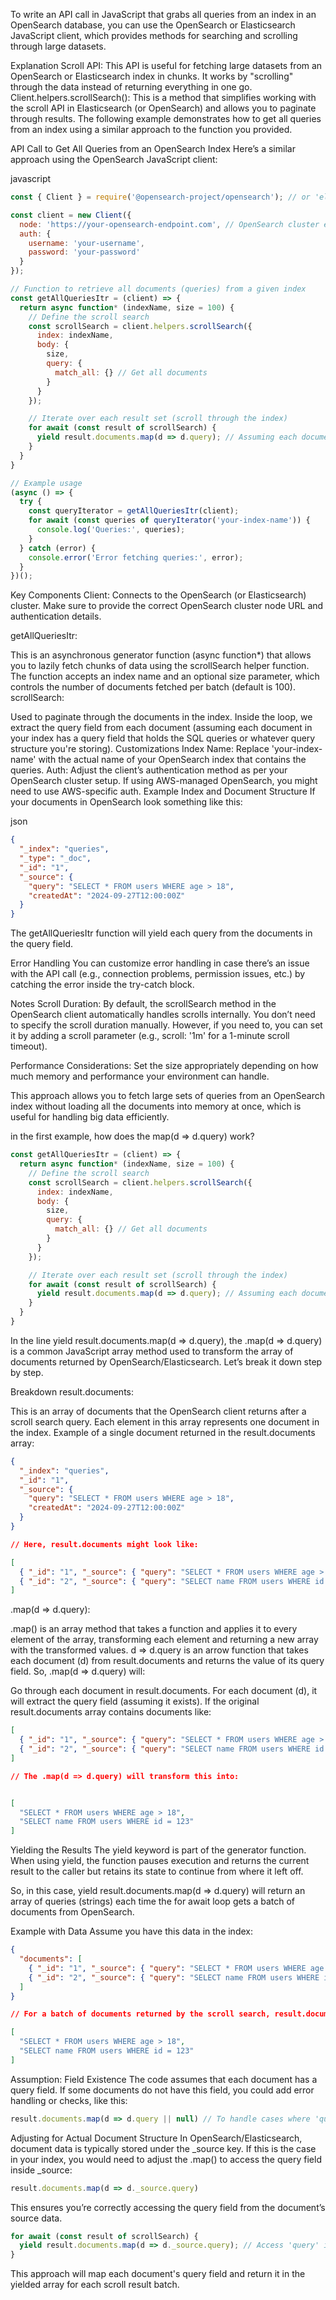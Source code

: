 To write an API call in JavaScript that grabs all queries from an index in an OpenSearch database, you can use the OpenSearch or Elasticsearch JavaScript client, which provides methods for searching and scrolling through large datasets.

Explanation
Scroll API: This API is useful for fetching large datasets from an OpenSearch or Elasticsearch index in chunks. It works by "scrolling" through the data instead of returning everything in one go.
Client.helpers.scrollSearch(): This is a method that simplifies working with the scroll API in Elasticsearch (or OpenSearch) and allows you to paginate through results.
The following example demonstrates how to get all queries from an index using a similar approach to the function you provided.

API Call to Get All Queries from an OpenSearch Index
Here’s a similar approach using the OpenSearch JavaScript client:

javascript
```js
const { Client } = require('@opensearch-project/opensearch'); // or 'elasticsearch' for Elasticsearch

const client = new Client({
  node: 'https://your-opensearch-endpoint.com', // OpenSearch cluster endpoint
  auth: {
    username: 'your-username',
    password: 'your-password'
  }
});

// Function to retrieve all documents (queries) from a given index
const getAllQueriesItr = (client) => {
  return async function* (indexName, size = 100) {
    // Define the scroll search
    const scrollSearch = client.helpers.scrollSearch({
      index: indexName,
      body: {
        size,
        query: {
          match_all: {} // Get all documents
        }
      }
    });

    // Iterate over each result set (scroll through the index)
    for await (const result of scrollSearch) {
      yield result.documents.map(d => d.query); // Assuming each document has a 'query' field
    }
  }
}

// Example usage
(async () => {
  try {
    const queryIterator = getAllQueriesItr(client);
    for await (const queries of queryIterator('your-index-name')) {
      console.log('Queries:', queries);
    }
  } catch (error) {
    console.error('Error fetching queries:', error);
  }
})();

```
Key Components
Client: Connects to the OpenSearch (or Elasticsearch) cluster. Make sure to provide the correct OpenSearch cluster node URL and authentication details.

getAllQueriesItr:

This is an asynchronous generator function (async function*) that allows you to lazily fetch chunks of data using the scrollSearch helper function.
The function accepts an index name and an optional size parameter, which controls the number of documents fetched per batch (default is 100).
scrollSearch:

Used to paginate through the documents in the index.
Inside the loop, we extract the query field from each document (assuming each document in your index has a query field that holds the SQL queries or whatever query structure you're storing).
Customizations
Index Name: Replace 'your-index-name' with the actual name of your OpenSearch index that contains the queries.
Auth: Adjust the client’s authentication method as per your OpenSearch cluster setup. If using AWS-managed OpenSearch, you might need to use AWS-specific auth.
Example Index and Document Structure
If your documents in OpenSearch look something like this:

json
```json
{
  "_index": "queries",
  "_type": "_doc",
  "_id": "1",
  "_source": {
    "query": "SELECT * FROM users WHERE age > 18",
    "createdAt": "2024-09-27T12:00:00Z"
  }
}
```
The getAllQueriesItr function will yield each query from the documents in the query field.

Error Handling
You can customize error handling in case there’s an issue with the API call (e.g., connection problems, permission issues, etc.) by catching the error inside the try-catch block.

Notes
Scroll Duration: By default, the scrollSearch method in the OpenSearch client automatically handles scrolls internally. You don’t need to specify the scroll duration manually. However, if you need to, you can set it by adding a scroll parameter (e.g., scroll: '1m' for a 1-minute scroll timeout).

Performance Considerations: Set the size appropriately depending on how much memory and performance your environment can handle.

This approach allows you to fetch large sets of queries from an OpenSearch index without loading all the documents into memory at once, which is useful for handling big data efficiently.




in the first example, how does the map(d => d.query) work?
```js
const getAllQueriesItr = (client) => {
  return async function* (indexName, size = 100) {
    // Define the scroll search
    const scrollSearch = client.helpers.scrollSearch({
      index: indexName,
      body: {
        size,
        query: {
          match_all: {} // Get all documents
        }
      }
    });

    // Iterate over each result set (scroll through the index)
    for await (const result of scrollSearch) {
      yield result.documents.map(d => d.query); // Assuming each document has a 'query' field
    }
  }
}
```
In the line yield result.documents.map(d => d.query), the .map(d => d.query) is a common JavaScript array method used to transform the array of documents returned by OpenSearch/Elasticsearch. Let’s break it down step by step.

Breakdown
result.documents:

This is an array of documents that the OpenSearch client returns after a scroll search query.
Each element in this array represents one document in the index.
Example of a single document returned in the result.documents array:

```json
{
  "_index": "queries",
  "_id": "1",
  "_source": {
    "query": "SELECT * FROM users WHERE age > 18",
    "createdAt": "2024-09-27T12:00:00Z"
  }
}

// Here, result.documents might look like:

[
  { "_id": "1", "_source": { "query": "SELECT * FROM users WHERE age > 18" } },
  { "_id": "2", "_source": { "query": "SELECT name FROM users WHERE id = 123" } }
]
```
.map(d => d.query):


.map() is an array method that takes a function and applies it to every element of the array, transforming each element and returning a new array with the transformed values.
d => d.query is an arrow function that takes each document (d) from result.documents and returns the value of its query field.
So, .map(d => d.query) will:

Go through each document in result.documents.
For each document (d), it will extract the query field (assuming it exists).
If the original result.documents array contains documents like:

```json
[
  { "_id": "1", "_source": { "query": "SELECT * FROM users WHERE age > 18" } },
  { "_id": "2", "_source": { "query": "SELECT name FROM users WHERE id = 123" } }
]

// The .map(d => d.query) will transform this into:


[
  "SELECT * FROM users WHERE age > 18",
  "SELECT name FROM users WHERE id = 123"
]
```
Yielding the Results
The yield keyword is part of the generator function. When using yield, the function pauses execution and returns the current result to the caller but retains its state to continue from where it left off.

So, in this case, yield result.documents.map(d => d.query) will return an array of queries (strings) each time the for await loop gets a batch of documents from OpenSearch.

Example with Data
Assume you have this data in the index:

```json
{
  "documents": [
    { "_id": "1", "_source": { "query": "SELECT * FROM users WHERE age > 18" } },
    { "_id": "2", "_source": { "query": "SELECT name FROM users WHERE id = 123" } }
  ]
}

// For a batch of documents returned by the scroll search, result.documents.map(d => d.query) will transform this to:

[
  "SELECT * FROM users WHERE age > 18",
  "SELECT name FROM users WHERE id = 123"
]
```
Assumption: Field Existence
The code assumes that each document has a query field. If some documents do not have this field, you could add error handling or checks, like this:

```js
result.documents.map(d => d.query || null) // To handle cases where 'query' might not exist
```

Adjusting for Actual Document Structure
In OpenSearch/Elasticsearch, document data is typically stored under the _source key. If this is the case in your index, you would need to adjust the .map() to access the query field inside _source:

```js
result.documents.map(d => d._source.query)
```
This ensures you’re correctly accessing the query field from the document’s source data.

```js
for await (const result of scrollSearch) {
  yield result.documents.map(d => d._source.query); // Access 'query' inside '_source'
}
```

This approach will map each document's query field and return it in the yielded array for each scroll result batch.